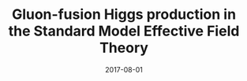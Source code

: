 ---
title: "Gluon-fusion Higgs production in the Standard Model Effective Field Theory"
link: "https://arxiv.org/abs/1708.00460"
date: "2017-08-01"
private: true
---